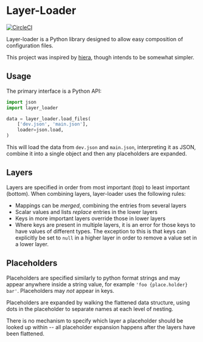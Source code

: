 # Layer-Loader

[![CircleCI](https://circleci.com/gh/PeterJCLaw/layer-loader.svg?style=svg)](https://circleci.com/gh/PeterJCLaw/layer-loader)

Layer-loader is a Python library designed to allow easy composition of configuration files.

This project was inspired by [hiera][puppet-hiera], though intends to be somewhat simpler.

[puppet-hiera]: https://puppet.com/docs/puppet/latest/hiera_intro.html

## Usage

The primary interface is a Python API:

``` python
import json
import layer_loader

data = layer_loader.load_files(
    ['dev.json', 'main.json'],
    loader=json.load,
)
```

This will load the data from `dev.json` and `main.json`, interpreting it as JSON,
combine it into a single object and then any placeholders are expanded.

## Layers

Layers are specified in order from most important (top) to least important (bottom).
When combining layers, layer-loader uses the following rules:

* Mappings can be _merged_, combining the entries from several layers
* Scalar values and lists _replace_ entries in the lower layers
* Keys in more important layers override those in lower layers
* Where keys are present in multiple layers, it is an error for those
  keys to have values of different types. The exception to this is
  that keys can explicitly be set to `null` in a higher layer in order
  to remove a value set in a lower layer.

## Placeholders

Placeholders are specified similarly to python format strings and may appear anywhere
inside a string value, for example `'foo {place.holder} bar'`. Placeholders may *not*
appear in keys.

Placeholders are expanded by walking the flattened data structure, using dots in the
placeholder to separate names at each level of nesting.

There is no mechanism to specify which layer a placeholder should be looked up within
-- all placeholder expansion happens after the layers have been flattened.
